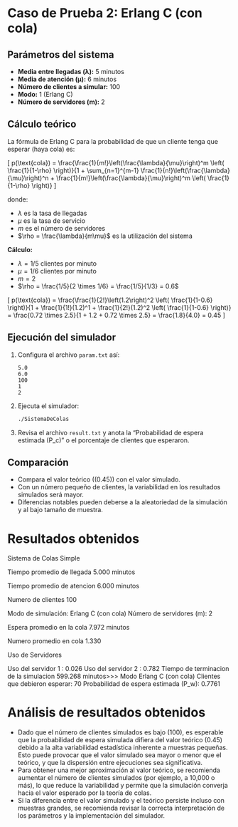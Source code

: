# Caso de Prueba 2: Erlang C (con cola)

## Parámetros del sistema
- **Media entre llegadas (λ):** 5 minutos
- **Media de atención (μ):** 6 minutos
- **Número de clientes a simular:** 100
- **Modo:** 1 (Erlang C)
- **Número de servidores (m):** 2

## Cálculo teórico

La fórmula de Erlang C para la probabilidad de que un cliente tenga que esperar (haya cola) es:

\[
p(\text{cola}) = \frac{\frac{1}{m!}\left(\frac{\lambda}{\mu}\right)^m \left( \frac{1}{1-\rho} \right)}{1 + \sum_{n=1}^{m-1} \frac{1}{n!}\left(\frac{\lambda}{\mu}\right)^n + \frac{1}{m!}\left(\frac{\lambda}{\mu}\right)^m \left( \frac{1}{1-\rho} \right)}
\]

donde:
- $\lambda$ es la tasa de llegadas
- $\mu$ es la tasa de servicio
- $m$ es el número de servidores
- $\rho = \frac{\lambda}{m\mu}$ es la utilización del sistema

**Cálculo:**
- $\lambda = 1/5$ clientes por minuto
- $\mu = 1/6$ clientes por minuto
- $m = 2$
- $\rho = \frac{1/5}{2 \times 1/6} = \frac{1/5}{1/3} = 0.6$

\[
p(\text{cola}) = \frac{\frac{1}{2!}\left(1.2\right)^2 \left( \frac{1}{1-0.6} \right)}{1 + \frac{1}{1!}(1.2)^1 + \frac{1}{2!}(1.2)^2 \left( \frac{1}{1-0.6} \right)}
= \frac{0.72 \times 2.5}{1 + 1.2 + 0.72 \times 2.5}
= \frac{1.8}{4.0} = 0.45
\]

## Ejecución del simulador

1. Configura el archivo `param.txt` así:
   ```
   5.0
   6.0
   100
   1
   2
   ```
2. Ejecuta el simulador:
   ```bash
   ./SistemaDeColas
   ```
3. Revisa el archivo `result.txt` y anota la “Probabilidad de espera estimada (P_c)” o el porcentaje de clientes que esperaron.

## Comparación
- Compara el valor teórico (\(0.45\)) con el valor simulado.
- Con un número pequeño de clientes, la variabilidad en los resultados simulados será mayor.
- Diferencias notables pueden deberse a la aleatoriedad de la simulación y al bajo tamaño de muestra.

# Resultados obtenidos

Sistema de Colas Simple

Tiempo promedio de llegada      5.000 minutos

Tiempo promedio de atencion           6.000 minutos

Numero de clientes           100

Modo de simulación:              Erlang C (con cola)
Número de servidores (m):        2


Espera promedio en la cola      7.972 minutos

Numero promedio en cola     1.330

Uso de Servidores

Uso del servidor 1 :           0.026
Uso del servidor 2 :           0.782
Tiempo de terminacion de la simulacion     599.268 minutos>>> Modo Erlang C (con cola)
Clientes que debieron esperar:              70
Probabilidad de espera estimada (P_w):           0.7761


# Análisis de resultados obtenidos

- Dado que el número de clientes simulados es bajo (100), es esperable que la probabilidad de espera simulada difiera del valor teórico (0.45) debido a la alta variabilidad estadística inherente a muestras pequeñas. Esto puede provocar que el valor simulado sea mayor o menor que el teórico, y que la dispersión entre ejecuciones sea significativa.
- Para obtener una mejor aproximación al valor teórico, se recomienda aumentar el número de clientes simulados (por ejemplo, a 10,000 o más), lo que reduce la variabilidad y permite que la simulación converja hacia el valor esperado por la teoría de colas.
- Si la diferencia entre el valor simulado y el teórico persiste incluso con muestras grandes, se recomienda revisar la correcta interpretación de los parámetros y la implementación del simulador.